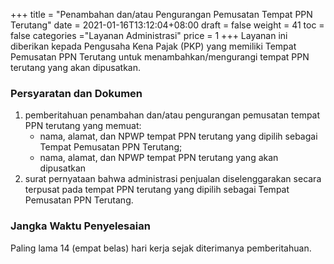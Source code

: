 +++
title = "Penambahan dan/atau Pengurangan Pemusatan Tempat PPN Terutang"
date = 2021-01-16T13:12:04+08:00
draft = false
weight = 41
toc = false
categories ="Layanan Administrasi"
price = 1
+++
Layanan ini diberikan kepada Pengusaha Kena Pajak (PKP) yang memiliki Tempat Pemusatan PPN Terutang untuk menambahkan/mengurangi tempat PPN terutang yang akan dipusatkan.

### Persyaratan dan Dokumen
1. pemberitahuan penambahan dan/atau pengurangan pemusatan
tempat PPN terutang yang memuat:
    - nama, alamat, dan NPWP tempat PPN terutang yang dipilih sebagai Tempat Pemusatan PPN Terutang;
    - nama, alamat, dan NPWP tempat PPN terutang yang akan dipusatkan
2. surat pernyataan bahwa administrasi penjualan diselenggarakan secara terpusat pada tempat PPN terutang yang dipilih sebagai Tempat Pemusatan PPN Terutang.

### Jangka Waktu Penyelesaian
Paling lama 14 (empat belas) hari kerja sejak diterimanya pemberitahuan.